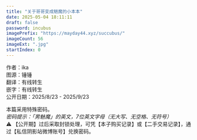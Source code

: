 ```yaml
---
title: "关于哥哥变成魅魔的小本本"
date: 2025-05-04 18:11:11
draft: false
password: incubus
imagePrefix: "https://mayday44.xyz/succubus/"  
imageCount: 56
imageExt: ".jpg" 
startIndex: 0
---
```

作者：ika  
图源：锤锤  
翻译：有线转生  
嵌字：有线转生  
公开日期：2025/8/23 - 2025/9/23

本篇采用特殊密码。  
*密码提示：「男魅魔」的英文，7位英文字母（无大写、无空格、无符号）*  
⚠️ 【公开期】过后采取封锁处理，可凭【本子购买记录】或【二手交易记录】，通过【私信阴影站微博账号】兑换密码。  
